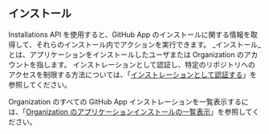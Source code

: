 ## インストール

Installations API を使用すると、GitHub App のインストールに関する情報を取得して、それらのインストール内でアクションを実行できます。 _インストール_とは、アプリケーションをインストールしたユーザまたは Organization のアカウントを指します。 インストレーションとして認証し、特定のリポジトリへのアクセスを制限する方法については、「[インストレーションとして認証する](/apps/building-github-apps/authenticating-with-github-apps/#authenticating-as-an-installation)」を参照してください。

Organization のすべての GitHub App インストレーションを一覧表示するには、「[Organization のアプリケーションインストールの一覧表示](/rest/reference/orgs#list-app-installations-for-an-organization)」を参照してください。